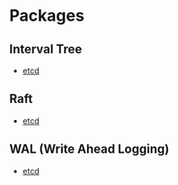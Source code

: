 # Packages

## Interval Tree

- [etcd](https://github.com/coreos/etcd/blob/master/pkg/adt/interval_tree.go)

## Raft

- [etcd](https://github.com/coreos/etcd/blob/master/raft/raft.go)

## WAL (Write Ahead Logging)

- [etcd](https://github.com/coreos/etcd/blob/master/wal/wal.go)